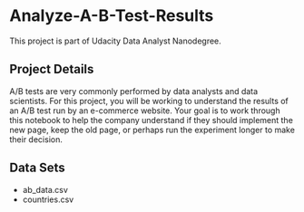 # Analyze-A-B-Test-Results

This project is part of Udacity Data Analyst Nanodegree.

## Project Details

A/B tests are very commonly performed by data analysts and data scientists. For this project, you will be working to understand the results of an A/B test run by an e-commerce website. Your goal is to work through this notebook to help the company understand if they should implement the new page, keep the old page, or perhaps run the experiment longer to make their decision.

## Data Sets

* ab_data.csv
* countries.csv
